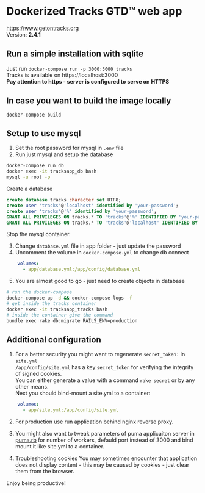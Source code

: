 # Dockerized Tracks GTD™ web app 
https://www.getontracks.org  
Version: **2.4.1**

## Run a simple installation with sqlite
Just run `docker-compose run -p 3000:3000 tracks`  
Tracks is available on https://localhost:3000  
**Pay attention to https - server is configured to serve on HTTPS**

## In case you want to build the image locally  
`docker-compose build`

## Setup to use mysql  
1. Set the root password for mysql in `.env` file  
2. Run just mysql and setup the database
```sh
docker-compose run db
docker exec -it tracksapp_db bash
mysql -u root -p 
```
Create a database  
```sql
create database tracks character set UTF8;
create user 'tracks'@'localhost' identified by 'your-password';
create user 'tracks'@'%' identified by 'your-password';
GRANT ALL PRIVILEGES ON tracks.* TO 'tracks'@'%' IDENTIFIED BY 'your-password' WITH GRANT OPTION;
GRANT ALL PRIVILEGES ON tracks.* TO 'tracks'@'localhost' IDENTIFIED BY 'your-password' WITH GRANT OPTION; 
```
Stop the mysql container.  

3. Change `database.yml` file in app folder - just update the password
4. Uncomment the volume in `docker-compose.yml` to change db connect
```yaml
    volumes:
      - app/database.yml:/app/config/database.yml
```
5. You are almost good to go - just need to create objects in database
```sh
# run the docker-compose
docker-compose up -d && docker-compose logs -f
# get inside the tracks container
docker exec -it tracksapp_tracks bash
# inside the container give the command 
bundle exec rake db:migrate RAILS_ENV=production
```

## Additional configuration 

1. For a better security you might want to regenerate `secret_token:` in `site.yml`  
`/app/config/site.yml` has a key `secret_token` for verifying the integrity of signed cookies.  
You can either generate a value with a command `rake secret` or by any other means.  
Next you should bind-mount a site.yml to a container:  
```yaml
    volumes:
      - app/site.yml:/app/config/site.yml
```

2. For production use run application behind nginx reverse proxy. 

3. You might also want to tweak parameters of puma applicaiton server in [puma.rb](app/puma.rb) for number of workers, defauld port instead of 3000 and bind mount it like site.yml to a container.

4. Troubleshooting cookies
You may sometimes encounter that application does not display content - this may be caused by cookies - just clear them from the browser. 

Enjoy being productive!
